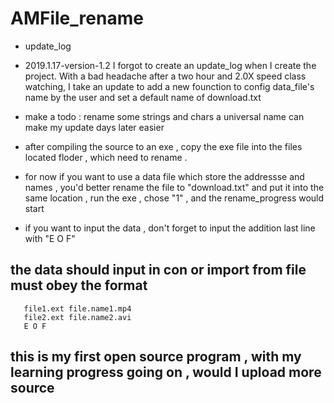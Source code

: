 # AMFile_rename

* update_log
* 2019.1.17-version-1.2  I forgot to create an update_log when I create the project. With a bad headache after a two hour and 2.0X speed class watching, I take an update to add a new founction to config data_file's name by the user and set a default name of download.txt
* make a todo : rename some strings and chars a universal name can make my update days later easier 

* after compiling the source to an exe , copy the exe file into the files located floder , which need to rename .

* for now if you want to use a data file which store the addressse and names , you'd better rename the file to "download.txt" and put it into the same location , run the exe , chose "1" , and the rename_progress would start
* if you want to input the data , don't forget to input the addition last line with "E O F"
 

## the data should input in con or import from file must obey the format
```file.ext file.name.mp3
   file1.ext file.name1.mp4
   file2.ext file.name2.avi
   E O F
```

## this is my first open source program , with my learning progress going on , would I upload more source

